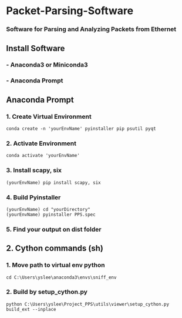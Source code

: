 # Packet-Parsing-Software
### Software for Parsing and Analyzing Packets from Ethernet
###
## Install Software
### - Anaconda3 or Miniconda3
### - Anaconda Prompt
###
## Anaconda Prompt
### 1. Create Virtual Environment
```
conda create -n 'yourEnvName' pyinstaller pip psutil pyqt
```
### 2. Activate Environment
```
conda activate 'yourEnvName'
```
### 3. Install scapy, six 
```
(yourEnvName) pip install scapy, six
```
### 4. Build Pyinstaller
```
(yourEnvName) cd "yourDirectory"
(yourEnvName) pyinstaller PPS.spec
```
### 5. Find your output on dist folder
###

## 2. Cython commands (sh)

### 1. Move path to virtual env python
```
cd C:\Users\yslee\anaconda3\envs\sniff_env
```
### 2. Build by setup_cython.py
```
python C:\Users\yslee\Project_PPS\utils\viewer\setup_cython.py build_ext --inplace
```
